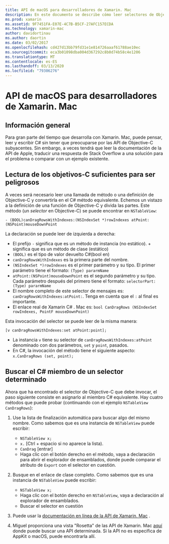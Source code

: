```yaml
---
title: API de macOS para desarrolladores de Xamarin. Mac
description: En este documento se describe cómo leer selectores de Objective-C y cómo buscar C# sus métodos correspondientes en una aplicación de Xamarin. Mac.
ms.prod: xamarin
ms.assetid: 9F7451FA-E07E-4C7B-B5CF-27AFC157ECDA
ms.technology: xamarin-mac
author: davidortinau
ms.author: daortin
ms.date: 03/02/2017
ms.openlocfilehash: cd427d13bb79fd31e1e814726aaaf61788ae10ec
ms.sourcegitcommit: eca3b01098dba004d367292c8b0d74b58c4e1206
ms.translationtype: MT
ms.contentlocale: es-ES
ms.lasthandoff: 03/13/2020
ms.locfileid: "79306276"
---
```

# <a name="macos-apis-for-xamarinmac-developers"></a>API de macOS para desarrolladores de Xamarin. Mac

## <a name="overview"></a>Información general

Para gran parte del tiempo que desarrolla con Xamarin. Mac, puede pensar, leer y escribir C# sin tener que preocuparse por las API de Objective-C subyacentes. Sin embargo, a veces tendrá que leer la documentación de la API de Apple, traducir una respuesta de Stack Overflow a una solución para el problema o comparar con un ejemplo existente.

## <a name="reading-enough-objective-c-to-be-dangerous"></a>Lectura de los objetivos-C suficientes para ser peligrosos

A veces será necesario leer una llamada de método o una definición de Objective-C y convertirla en el C# método equivalente. Echemos un vistazo a la definición de una función de Objective-C y divida las partes. Este método (un *selector* en Objective-C) se puede encontrar en `NSTableView`:

```objc
- (BOOL)canDragRowsWithIndexes:(NSIndexSet *)rowIndexes atPoint:(NSPoint)mouseDownPoint
```

La declaración se puede leer de izquierda a derecha:

- El prefijo `-` significa que es un método de instancia (no estático). + significa que es un método de clase (estático)
- `(BOOL)` es el tipo de valor devuelto C#(bool en)
- `canDragRowsWithIndexes` es la primera parte del nombre.
- `(NSIndexSet *)rowIndexes` es el primer parámetro y su tipo. El primer parámetro tiene el formato: `(Type) pararmName`
- `atPoint:(NSPoint)mouseDownPoint` es el segundo parámetro y su tipo. Cada parámetro después del primero tiene el formato: `selectorPart:(Type) pararmName`
- El nombre completo de este selector de mensajes es: `canDragRowsWithIndexes:atPoint:`. Tenga en cuenta que el `:` al final es importante.
- El enlace real de Xamarin C# . Mac es: `bool CanDragRows (NSIndexSet rowIndexes, PointF mouseDownPoint)`

Esta invocación del selector se puede leer de la misma manera:

```objc
[v canDragRowsWithIndexes:set atPoint:point];
```

- La instancia `v` tiene su selector de `canDragRowsWithIndexes:atPoint` denominado con dos parámetros, `set` y `point`, pasados.
- En C#, la invocación del método tiene el siguiente aspecto: `x.CanDragRows (set, point);`

<a name="finding_selector" />

## <a name="finding-the-c-member-for-a-given-selector"></a>Buscar el C# miembro de un selector determinado

Ahora que ha encontrado el selector de Objective-C que debe invocar, el paso siguiente consiste en asignarlo al miembro C# equivalente. Hay cuatro métodos que puede probar (continuando con el ejemplo `NSTableView CanDragRows`):

1. Use la lista de finalización automática para buscar algo del mismo nombre. Como sabemos que es una instancia de `NSTableView` puede escribir:

    - `NSTableView x;`
    - `x.` [Ctrl + espacio si no aparece la lista).
    - `CanDrag` [entrar]
    - Haga clic con el botón derecho en el método, vaya a declaración para abrir el explorador de ensamblados, donde puede comparar el atributo de `Export` con el selector en cuestión.

2. Busque en el enlace de clase completo. Como sabemos que es una instancia de `NSTableView` puede escribir:

    - `NSTableView x;`
    - Haga clic con el botón derecho en `NSTableView`, vaya a declaración al explorador de ensamblados.
    - Buscar el selector en cuestión

3. Puede usar la [documentación en línea de la API de Xamarin. Mac](https://docs.microsoft.com/dotnet/api/?view=xamarinmac-3.0) .

4. Miguel proporciona una vista "Rosetta" de las API de Xamarin. Mac [aquí](https://tirania.org/tmp/rosetta.html) donde puede buscar una API determinada. Si la API no es específica de AppKit o macOS, puede encontrarla allí.

<!--
Note: In some cases, the assembly browser can hit a bug where it will open but not jump to the right definition. Keep that tab open, switch back to your source code and try again.
Note: The assembly browser tricks currently only works with Xamarin.Mac Classic. This will be fixed in a future version.
-->
